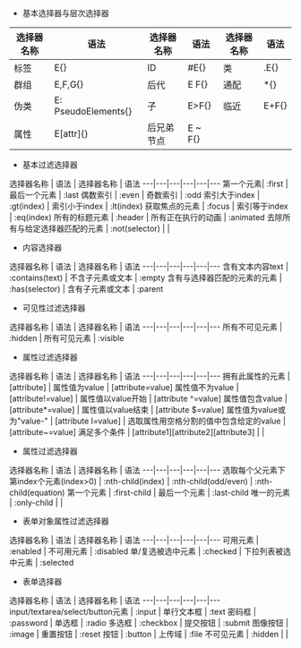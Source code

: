- 基本选择器与层次选择器

选择器名称 | 语法 | 选择器名称 | 语法 | 选择器名称 | 语法
---|---|---|---|---|---
标签 | E{} | ID | #E{} | 类 | .E{}
群组 | E,F,G{} | 后代 | E F{} | 通配 | *{}
伪类 | E: PseudoElements{} | 子 | E>F{} | 临近 | E+F{}
属性 | E[attr]{} | 后兄弟节点 | E ~ F{} |  | 

- 基本过滤选择器

选择器名称 | 语法 | 选择器名称 | 语法 
---|---|---|---|---|---
第一个元素| :first | 最后一个元素 | :last 
偶数索引 | :even | 奇数索引 | :odd
索引大于index | :gt(index) | 索引小于index | :lt(index) 
获取焦点的元素 | :focus | 索引等于index | :eq(index) 
所有的标题元素 | :header | 所有正在执行的动画 | :animated 
去除所有与给定选择器匹配的元素 | :not(selector) | |

- 内容选择器

选择器名称 | 语法 | 选择器名称 | 语法 
---|---|---|---|---|---
含有文本内容text | :contains(text) | 不含子元素或文本 | :empty 
含有与选择器匹配的元素的元素 | :has(selector) | 含有子元素或文本 | :parent

- 可见性过滤选择器

选择器名称 | 语法 | 选择器名称 | 语法 
---|---|---|---|---|---
所有不可见元素 | :hidden | 所有可见元素 | :visible 

- 属性过滤选择器

选择器名称 | 语法 | 选择器名称 | 语法 
---|---|---|---|---|--- 
拥有此属性的元素 | [attribute] | 属性值为value | [attribute=value]
属性值不为value | [attribute!=value] | 属性值以value开始 | [attribute ^=value]
属性值包含value | [attribute*=value] | 属性值以value结束 | [attribute $=value]
属性值为value或为"value-" | [attribute I=value] | 选取属性用空格分割的值中包含给定的value | [attribute~=value]
满足多个条件 | [attribute1][attribute2][attribute3] |  | 

- 属性过滤选择器

选择器名称 | 语法 | 选择器名称 | 语法 
---|---|---|---|---|--- 
选取每个父元素下第index个元素(index>0) | :nth-child(index) | :nth-child(odd/even) | :nth-child(equation)
第一个元素 | :first-child | 最后一个元素 | :last-child
唯一的元素 | :only-child |  | 

- 表单对象属性过滤选择器

选择器名称 | 语法 | 选择器名称 | 语法 
---|---|---|---|---|--- 
可用元素 | :enabled | 不可用元素 | :disabled
单/复选被选中元素 | :checked | 下拉列表被选中元素 | :selected

- 表单选择器

选择器名称 | 语法 | 选择器名称 | 语法 
---|---|---|---|---|--- 
input/textarea/select/button元素 | :input | 单行文本框 | :text
密码框 | :password | 单选框 | :radio
多选框 | :checkbox | 提交按钮 | :submit
图像按钮 | :image | 重置按钮 | :reset
按钮 | :button | 上传域 | :file
不可见元素 | :hidden |  | 
